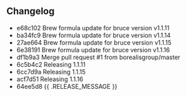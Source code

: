 ## Changelog
* e68c102 Brew formula update for bruce version v1.1.11
* ba34fc9 Brew formula update for bruce version v1.1.14
* 27ae664 Brew formula update for bruce version v1.1.15
* 6e38191 Brew formula update for bruce version v1.1.16
* df1b9a3 Merge pull request #1 from borealisgroup/master
* 6c5b4c2 Releasing 1.1.11
* 6cc7d9a Releasing 1.1.15
* acf7d51 Releasing 1.1.16
* 64ee5d8 {{ .RELEASE_MESSAGE }}
